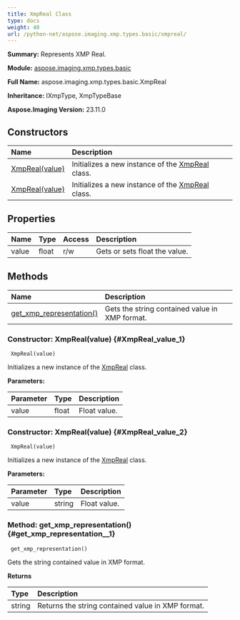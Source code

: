 ```yaml
---
title: XmpReal Class
type: docs
weight: 40
url: /python-net/aspose.imaging.xmp.types.basic/xmpreal/
---
```


**Summary:** Represents XMP Real.

**Module:** [aspose.imaging.xmp.types.basic](/imaging/python-net/aspose.imaging.xmp.types.basic/)

**Full Name:** aspose.imaging.xmp.types.basic.XmpReal

**Inheritance:** IXmpType, XmpTypeBase

**Aspose.Imaging Version:** 23.11.0

## **Constructors**
| **Name** | **Description** |
| :- | :- |
| [XmpReal(value)](#XmpReal_value_1) | Initializes a new instance of the [XmpReal](/imaging/python-net/aspose.imaging.xmp.types.basic/xmpreal/) class. |
| [XmpReal(value)](#XmpReal_value_2) | Initializes a new instance of the [XmpReal](/imaging/python-net/aspose.imaging.xmp.types.basic/xmpreal/) class. |
## **Properties**
| **Name** | **Type** | **Access** | **Description** |
| :- | :- | :- | :- |
| value | float | r/w | Gets or sets float the value. |
## **Methods**
| **Name** | **Description** |
| :- | :- |
| [get_xmp_representation()](#get_xmp_representation__1) | Gets the string contained value in XMP format. |


### Constructor: XmpReal(value) {#XmpReal_value_1}


```
 XmpReal(value) 
```

Initializes a new instance of the [XmpReal](/imaging/python-net/aspose.imaging.xmp.types.basic/xmpreal/) class.

**Parameters:**

| Parameter | Type | Description |
| :- | :- | :- |
| value | float | Float value. |

### Constructor: XmpReal(value) {#XmpReal_value_2}


```
 XmpReal(value) 
```

Initializes a new instance of the [XmpReal](/imaging/python-net/aspose.imaging.xmp.types.basic/xmpreal/) class.

**Parameters:**

| Parameter | Type | Description |
| :- | :- | :- |
| value | string | Float value. |

### Method: get_xmp_representation() {#get_xmp_representation__1}


```
 get_xmp_representation() 
```

Gets the string contained value in XMP format.

**Returns**

| Type | Description |
| :- | :- |
| string | Returns the string contained value in XMP format. |



